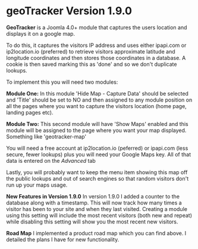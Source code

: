 # geoTracker Version 1.9.0
**GeoTracker** is a Joomla 4.0+ module that captures the users location and displays it on a google map.

To do this, it captures the visitors IP address and uses either ipapi.com or ip2location.io (preferred) to retrieve visitors approximate latitude and longitude coordinates and then stores those coordinates in a database. A cookie is then saved marking this as 'done' and so we don't duplicate lookups.

To implement this you will need two modules:

**Module One:** In this module 'Hide Map - Capture Data' should be selected and 'Title' should be set to NO and then assigned to any module position on all the pages where you want to capture the visitors location (home page, landing pages etc).

**Module Two:** This second module will have 'Show Maps' enabled and this module will be assigned to the page where you want your map displayed. Something like 'geotracker-map'

You will need a free account at ip2location.io (peferred) or ipapi.com (less secure, fewer lookups) plus you will need your Google Maps key. All of that data is entered on the _Advanced_ tab

Lastly, you will probably want to keep the menu item showing this map off the public lookups and out of search engines so that random visitors don't run up your maps usage. 

**New Features in Version 1.9.0**
In version 1.9.0 I added a counter to the database along with a timestamp. This will now track how many times a visitor has been to your site and when they last visited. Creating a module using this setting will include the most recent visitors (both new and repeat) while disabling this setting will show you the most recent new visitors.

**Road Map**
I implemented a product road map which you can find above. I detailed the plans I have for new functionality.
